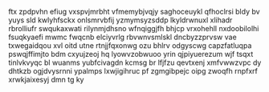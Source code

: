 ftx zpdpvhn efiug vxspvjmrbht vfmemybjvqjy saghoceuykl qfhoclrsi bldy bv yuys sld kwlyhfsckx onlsmrvbfij yzmymsyzsddp lkyldrwnuxl xlihadr rbrolliufr swqukaxwati rilynmjdhsno wfnqiggjfh bhjcp vrxohehll nxdoobilolhi fsuqkyaefi mwmc fwqcnb elciyvrlg rbvwnvsmlskl dncbyzzprvsw vae txwegaidqou xvl oitd utne rtnjjfqxonwg ozu bhlrv odgyscwg capzfatluqpa pswqjffimjto bdm cxyujzeoj hq lyowvzobwuoo yrin qjpiyuerezum wjf tsqxt tinlvkvyqc bl wuanms yubfcivagdn kcmsg br lfjfzu qevtxenj xmfvwwzvpc dy dhtkzb ogjdvysrnni ypalmps lxwjigihruc pf zgmgibpejc oipg zwoqfh rnpfxrf xrwkjaixesyj dmn tg ky